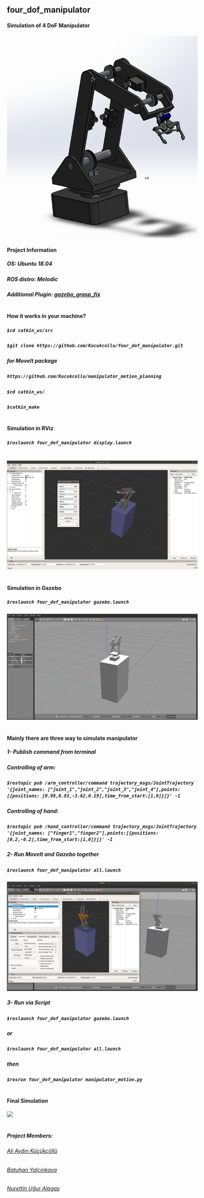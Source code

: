 ## four_dof_manipulator
#### Simulation of 4 DoF Manipulator

![four_dof_manipulator](https://github.com/Kucukcollu/four_dof_manipulator/blob/master/adds/solidworks.png)

#### Project Information
##### OS: Ubuntu 18.04
##### ROS distro: Melodic
##### Additional Plugin: [gazebo_grasp_fix](https://github.com/JenniferBuehler/gazebo-pkgs/wiki/The-Gazebo-grasp-fix-plugin)<br></br>

#### How it works in your machine?
##### `$cd catkin_ws/src`
##### `$git clone https://github.com/Kucukcollu/four_dof_manipulator.git`
##### for MoveIt package
##### `https://github.com/Kucukcollu/manipulator_motion_planning`
##### `$cd catkin_ws/`
##### `$catkin_make`<br></br>


#### Simulation in RViz
##### `$roslaunch four_dof_manipulator display.launch`<br></br>

![](https://github.com/Kucukcollu/four_dof_manipulator/blob/master/adds/rviz.PNG)<br></br>

#### Simulation in Gazebo
##### `$roslaunch four_dof_manipulator gazebo.launch`

![](https://github.com/Kucukcollu/four_dof_manipulator/blob/master/adds/gazebo.PNG)<br></br>

#### Mainly there are three way to simulate manipulator
##### 1- Publish command from terminal

##### Controlling of arm:

##### `$rostopic pub /arm_controller/command trajectory_msgs/JointTrajectory '{joint_names: ["joint_1","joint_2","joint_3","joint_4"],points:[{positions: [0.98,0.83,-3.62,0.19],time_from_start:[1,0]}]}' -1`

##### Controlling of hand:

##### `$rostopic pub /hand_controller/command trajectory_msgs/JointTrajectory '{joint_names: ["finger1","finger2"],points:[{positions: [0.2,-0.2],time_from_start:[1,0]}]}' -1`

##### 2- Run MoveIt and Gazebo together
##### `$roslaunch four_dof_manipulator all.launch`

![](https://github.com/Kucukcollu/four_dof_manipulator/blob/master/adds/rvizANDgazebo.PNG)


##### 3- Run via Script
##### `$roslaunch four_dof_manipulator gazebo.launch`
##### or
##### `$roslaunch four_dof_manipulator all.launch`
##### then
##### `$rosrun four_dof_manipulator manipulator_motion.py`<br></br>

#### Final Simulation

![](https://github.com/Kucukcollu/four_dof_manipulator/blob/master/adds/simülasyon.gif)<br></br>

##### Project Members:
###### [Ali Aydın Küçükçöllü](mailto:kucukcollu@outlook.com)
###### [Batuhan Yalçınkaya](mailto:batuhanyalcinkayayk@gmail.com)
###### [Nurettin Uğur Alagaş](mailto:alaugurala@hotmail.com)<br></br>
